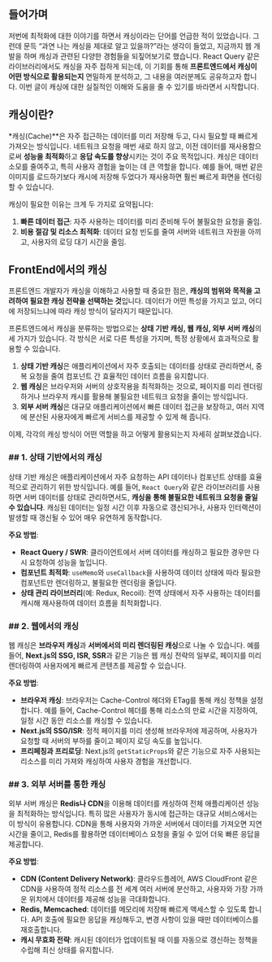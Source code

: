 ## 들어가며
저번에 최적화에 대한 이야기를 하면서 캐싱이라는 단어를 언급한 적이 있었습니다. 그런데 문득 “과연 나는 캐싱을 제대로 알고 있을까?”라는 생각이 들었고, 지금까지 웹 개발을 하며 캐싱과 관련된 다양한 경험들을 되짚어보기로 했습니다. React Query 같은 라이브러리에서도 캐싱을 자주 접하게 되는데, 이 기회를 통해 **프론트엔드에서 캐싱이 어떤 방식으로 활용되는지** 면밀하게 분석하고, 그 내용을 여러분께도 공유하고자 합니다. 이번 글이 캐싱에 대한 실질적인 이해와 도움을 줄 수 있기를 바라면서 시작합니다.

## 캐싱이란?

*캐싱(Cache)**은 자주 접근하는 데이터를 미리 저장해 두고, 다시 필요할 때 빠르게 가져오는 방식입니다. 네트워크 요청을 매번 새로 하지 않고, 이전 데이터를 재사용함으로써 **성능을 최적화**하고 **응답 속도를 향상**시키는 것이 주요 목적입니다. 캐싱은 데이터 소모를 줄여주고, 특히 사용자 경험을 높이는 데 큰 역할을 합니다. 예를 들어, 매번 같은 이미지를 로드하기보다 캐시에 저장해 두었다가 재사용하면 훨씬 빠르게 화면을 렌더링할 수 있습니다.

캐싱이 필요한 이유는 크게 두 가지로 요약됩니다:

1. **빠른 데이터 접근**: 자주 사용하는 데이터를 미리 준비해 두어 불필요한 요청을 줄임.
2. **비용 절감 및 리소스 최적화**: 데이터 요청 빈도를 줄여 서버와 네트워크 자원을 아끼고, 사용자의 로딩 대기 시간을 줄임.

## FrontEnd에서의 캐싱

프론트엔드 개발자가 캐싱을 이해하고 사용할 때 중요한 점은, **캐싱의 범위와 목적을 고려하여 필요한 캐싱 전략을 선택하는 것**입니다. 데이터가 어떤 특성을 가지고 있고, 어디에 저장되느냐에 따라 캐싱 방식이 달라지기 때문입니다.

프론트엔드에서 캐싱을 분류하는 방법으로는 **상태 기반 캐싱, 웹 캐싱, 외부 서버 캐싱**의 세 가지가 있습니다. 각 방식은 서로 다른 특성을 가지며, 특정 상황에서 효과적으로 활용할 수 있습니다.

1. **상태 기반 캐싱**은 애플리케이션에서 자주 호출되는 데이터를 상태로 관리하면서, 중복 요청을 줄여 컴포넌트 간 효율적인 데이터 흐름을 유지합니다.
2. **웹 캐싱**은 브라우저와 서버의 상호작용을 최적화하는 것으로, 페이지를 미리 렌더링하거나 브라우저 캐시를 활용해 불필요한 네트워크 요청을 줄이는 방식입니다.
3. **외부 서버 캐싱**은 대규모 애플리케이션에서 빠른 데이터 접근을 보장하고, 여러 지역에 분산된 사용자에게 빠르게 서비스를 제공할 수 있게 해 줍니다.

이제, 각각의 캐싱 방식이 어떤 역할을 하고 어떻게 활용되는지 자세히 살펴보겠습니다.

### ## 1. 상태 기반에서의 캐싱

상태 기반 캐싱은 애플리케이션에서 자주 요청하는 API 데이터나 컴포넌트 상태를 효율적으로 관리하기 위한 방식입니다. 예를 들어, `React Query`와 같은 라이브러리를 사용하면 서버 데이터를 상태로 관리하면서도, **캐싱을 통해 불필요한 네트워크 요청을 줄일 수 있습니다**. 캐싱된 데이터는 일정 시간 이후 자동으로 갱신되거나, 사용자 인터랙션이 발생할 때 갱신될 수 있어 매우 유연하게 동작합니다.

**주요 방법**:

- **React Query / SWR**: 클라이언트에서 서버 데이터를 캐싱하고 필요한 경우만 다시 요청하여 성능을 높입니다.
- **컴포넌트 최적화**: `useMemo`와 `useCallback`을 사용하여 데이터 상태에 따라 필요한 컴포넌트만 렌더링하고, 불필요한 렌더링을 줄입니다.
- **상태 관리 라이브러리**(예: Redux, Recoil): 전역 상태에서 자주 사용하는 데이터를 캐시해 재사용하여 데이터 흐름을 최적화합니다.

### ## 2. 웹에서의 캐싱

웹 캐싱은 **브라우저 캐싱**과 **서버에서의 미리 렌더링된 캐싱**으로 나눌 수 있습니다. 예를 들어, **Next.js의 SSG, ISR, SSR**과 같은 기능은 웹 캐싱 전략의 일부로, 페이지를 미리 렌더링하여 사용자에게 빠르게 콘텐츠를 제공할 수 있습니다.

**주요 방법**:

- **브라우저 캐싱**: 브라우저는 Cache-Control 헤더와 ETag를 통해 캐싱 정책을 설정합니다. 예를 들어, Cache-Control 헤더를 통해 리소스의 만료 시간을 지정하여, 일정 시간 동안 리소스를 캐싱할 수 있습니다.
- **Next.js의 SSG/ISR**: 정적 페이지를 미리 생성해 브라우저에 제공하며, 사용자가 요청할 때 서버의 부하를 줄이고 페이지 로딩 속도를 높입니다.
- **프리페칭과 프리로딩**: Next.js의 `getStaticProps`와 같은 기능으로 자주 사용되는 리소스를 미리 가져와 캐싱하여 사용자 경험을 개선합니다.


### ## 3. 외부 서버를 통한 캐싱

외부 서버 캐싱은 **Redis나 CDN**을 이용해 데이터를 캐싱하여 전체 애플리케이션 성능을 최적화하는 방식입니다. 특히 많은 사용자가 동시에 접근하는 대규모 서비스에서는 이 방식이 유용합니다. CDN을 통해 사용자와 가까운 서버에서 데이터를 가져오면 지연 시간을 줄이고, Redis를 활용하면 데이터베이스 요청을 줄일 수 있어 더욱 빠른 응답을 제공합니다.

**주요 방법**:

- **CDN (Content Delivery Network)**: 클라우드플레어, AWS CloudFront 같은 CDN을 사용하여 정적 리소스를 전 세계 여러 서버에 분산하고, 사용자와 가장 가까운 위치에서 데이터를 제공해 성능을 극대화합니다.
- **Redis, Memcached**: 데이터를 메모리에 저장해 빠르게 액세스할 수 있도록 합니다. API 호출에 필요한 응답을 캐싱해두고, 변경 사항이 있을 때만 데이터베이스를 재호출합니다.
- **캐시 무효화 전략**: 캐시된 데이터가 업데이트될 때 이를 자동으로 갱신하는 정책을 수립해 최신 상태를 유지합니다.
